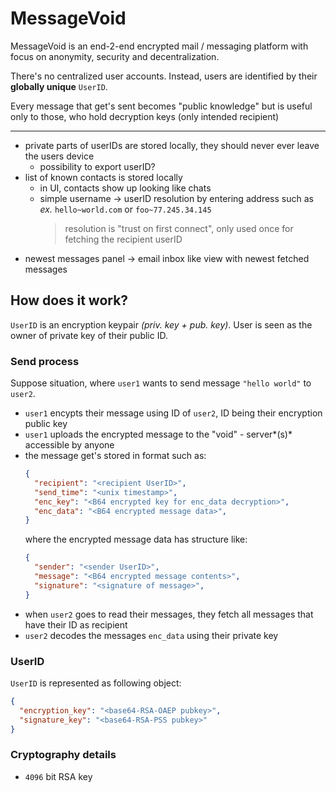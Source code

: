 # MessageVoid
MessageVoid is an end-2-end encrypted mail / messaging platform with focus on anonymity, security and decentralization.

There's no centralized user accounts.
Instead, users are identified by their **globally unique** `UserID`.

Every message that get's sent becomes "public knowledge" but is useful only to those, who hold decryption keys (only intended recipient) 
  
---


- private parts of userIDs are stored locally, they should never ever leave the users device
  - possibility to export userID?
- list of known contacts is stored locally
  - in UI, contacts show up looking like chats
  - simple username $\rightarrow$ userID resolution by entering address such as *ex.* `hello~world.com` or `foo~77.245.34.145`
    > resolution is "trust on first connect", only used once for fetching the recipient userID
- newest messages panel $\rightarrow$ email inbox like view with newest fetched messages


## How does it work?
`UserID` is an encryption keypair *(priv. key + pub. key)*. User is seen as the owner of private key of their public ID.

### Send process
Suppose situation, where `user1` wants to send message `"hello world"` to `user2`.
- `user1` encypts their message using ID of `user2`, ID being their encryption public key
- `user1` uploads the encrypted message to the "void" - server*(s)* accessible by anyone
- the message get's stored in format such as:
  ```json
  {
    "recipient": "<recipient UserID>",
    "send_time": "<unix timestamp>",
    "enc_key": "<B64 encrypted key for enc_data decryption>",
    "enc_data": "<B64 encrypted message data>",
  }
  ```
  where the encrypted message data has structure like:
  ```json
  {
    "sender": "<sender UserID>",
    "message": "<B64 encrypted message contents>",
    "signature": "<signature of message>",
  }
  ```
- when `user2` goes to read their messages, they fetch all messages that have their ID as recipient
- `user2` decodes the messages `enc_data` using their private key

### UserID
`UserID` is represented as following object:
```json
{
  "encryption_key": "<base64-RSA-OAEP pubkey>",
  "signature_key": "<base64-RSA-PSS pubkey>"
}
```

### Cryptography details

- `4096` bit RSA key


